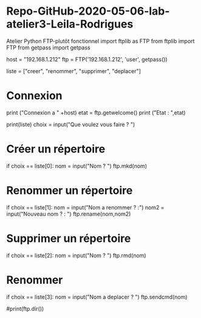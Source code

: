 # Repo-GitHub-2020-05-06-lab-atelier3-Leila-Rodrigues
Atelier Python FTP-plutôt fonctionnel
import ftplib as FTP
from ftplib import FTP
from getpass import getpass

host = "192.168.1.212"
ftp = FTP('192.168.1.212', 'user', getpass())

liste = ["creer", "renommer", "supprimer", "deplacer"]

# Connexion
print ("Connexion a " +host)
etat = ftp.getwelcome()
print ("Etat : ",etat)

print(liste)
choix = input("Que voulez vous faire ? ")

# Créer un répertoire
if choix == liste[0]:
nom = input("Nom ? ")
ftp.mkd(nom)

# Renommer un répertoire
if choix == liste[1]:
nom = input("Nom a renommer ? :")
nom2 = input("Nouveau nom ? : ")
ftp.rename(nom,nom2)

# Supprimer un répertoire
if choix == liste[2]:
nom = input("Nom ? ")
ftp.rmd(nom)

# Renommer
if choix == liste[3]:
nom = input("Nom a deplacer ? ")
ftp.sendcmd(nom)

#print(ftp.dir())

